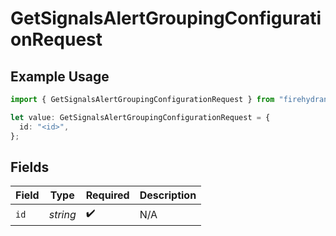 # GetSignalsAlertGroupingConfigurationRequest

## Example Usage

```typescript
import { GetSignalsAlertGroupingConfigurationRequest } from "firehydrant-typescript-sdk/models/operations";

let value: GetSignalsAlertGroupingConfigurationRequest = {
  id: "<id>",
};
```

## Fields

| Field              | Type               | Required           | Description        |
| ------------------ | ------------------ | ------------------ | ------------------ |
| `id`               | *string*           | :heavy_check_mark: | N/A                |